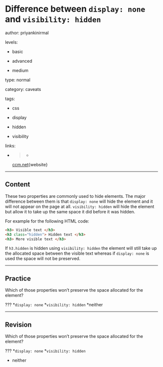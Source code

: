# Difference between `display: none` and `visibility: hidden`
author: priyankinirmal

levels:

  - basic

  - advanced

  - medium

type: normal

category: caveats

tags:

  - css

  - display

  - hidden

  - visibility

links:

  - >-
    [ccm.net](http://ccm.net/faq/791-major-difference-between-display-none-and-visibility){website}

---
## Content

These two properties are commonly used to hide elements. The major difference between them is that `display: none` will hide the element and it will not appear on the page at all. `visibility: hidden` will hide the element but allow it to take up the same space it did before it was hidden.

For example for the following HTML code:
```html
<h3> Visible text </h3>
<h3 class="hidden"> Hidden text </h3>
<h3> More visible text </h3>
```
If `h3.hidden` is hidden using `visibility: hidden` the element will still take up the allocated space between the visible text whereas if `display: none` is used the space will not be preserved.

---
## Practice

Which of those properties won’t preserve the space allocated for the element?

???
*`display: none` 
*`visibility: hidden` 
*neither

---
## Revision

Which of those properties won’t preserve the space allocated for the element?

???
*`display: none` 
*`visibility: hidden` 
* neither